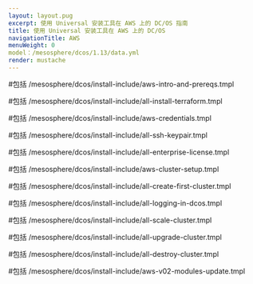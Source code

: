 ```yaml
---
layout: layout.pug
excerpt: 使用 Universal 安装工具在 AWS 上的 DC/OS 指南
title: 使用 Universal 安装工具在 AWS 上的 DC/OS
navigationTitle: AWS
menuWeight: 0
model：/mesosphere/dcos/1.13/data.yml
render: mustache
---
```

#包括 /mesosphere/dcos/install-include/aws-intro-and-prereqs.tmpl

#包括 /mesosphere/dcos/install-include/all-install-terraform.tmpl

#包括 /mesosphere/dcos/install-include/aws-credentials.tmpl

#包括 /mesosphere/dcos/install-include/all-ssh-keypair.tmpl

#包括 /mesosphere/dcos/install-include/all-enterprise-license.tmpl

#包括 /mesosphere/dcos/install-include/aws-cluster-setup.tmpl

#包括 /mesosphere/dcos/install-include/all-create-first-cluster.tmpl

#包括 /mesosphere/dcos/install-include/all-logging-in-dcos.tmpl

#包括 /mesosphere/dcos/install-include/all-scale-cluster.tmpl

#包括 /mesosphere/dcos/install-include/all-upgrade-cluster.tmpl

#包括 /mesosphere/dcos/install-include/all-destroy-cluster.tmpl

#包括 /mesosphere/dcos/install-include/aws-v02-modules-update.tmpl
